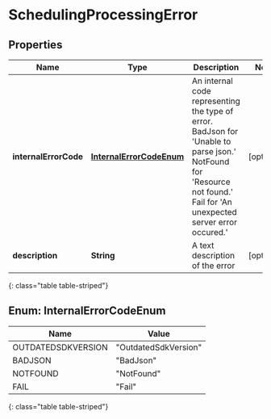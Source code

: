 # SchedulingProcessingError


## Properties

| Name | Type | Description | Notes |
| ------------ | ------------- | ------------- | ------------- |
| **internalErrorCode** | [**InternalErrorCodeEnum**](#Enum--InternalErrorCodeEnum) | An internal code representing the type of error. BadJson for 'Unable to parse json.' NotFound for 'Resource not found.' Fail for 'An unexpected server error occured.' |  [optional] |
| **description** | **String** | A text description of the error |  [optional] |
{: class="table table-striped"}


## Enum: InternalErrorCodeEnum

| Name | Value |
| ---- | ----- |
| OUTDATEDSDKVERSION | &quot;OutdatedSdkVersion&quot; | 
| BADJSON | &quot;BadJson&quot; | 
| NOTFOUND | &quot;NotFound&quot; | 
| FAIL | &quot;Fail&quot; | 
{: class="table table-striped"}



